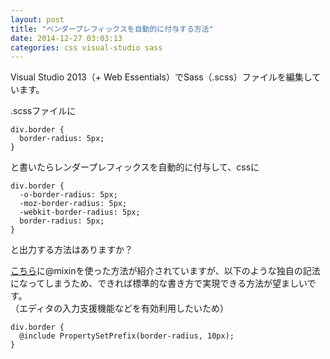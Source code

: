 ```yaml
---
layout: post
title: "ベンダープレフィックスを自動的に付与する方法"
date: 2014-12-27 03:03:13
categories: css visual-studio sass
---
```

<p>Visual Studio 2013（+ Web Essentials）でSass（.scss）ファイルを編集しています。</p>

<p>.scssファイルに</p>

<pre><code>div.border {
  border-radius: 5px;
}
</code></pre>

<p>と書いたらレンダープレフィックスを自動的に付与して、cssに</p>

<pre><code>div.border {
  -o-border-radius: 5px;
  -moz-border-radius: 5px;
  -webkit-border-radius: 5px;
  border-radius: 5px;
}
</code></pre>

<p>と出力する方法はありますか？</p>

<p><a href="https://www.xenophy.com/sass/2795" rel="nofollow">こちら</a>に@mixinを使った方法が紹介されていますが、以下のような独自の記法になってしまうため、できれば標準的な書き方で実現できる方法が望ましいです。<br>
（エディタの入力支援機能などを有効利用したいため）</p>

<pre><code>div.border {
  @include PropertySetPrefix(border-radius, 10px);
}
</code></pre>
